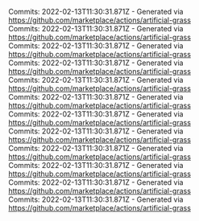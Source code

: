 Commits: 2022-02-13T11:30:31.871Z - Generated via https://github.com/marketplace/actions/artificial-grass
<br>
Commits: 2022-02-13T11:30:31.871Z - Generated via https://github.com/marketplace/actions/artificial-grass
<br>
Commits: 2022-02-13T11:30:31.871Z - Generated via https://github.com/marketplace/actions/artificial-grass
<br>
Commits: 2022-02-13T11:30:31.871Z - Generated via https://github.com/marketplace/actions/artificial-grass
<br>
Commits: 2022-02-13T11:30:31.871Z - Generated via https://github.com/marketplace/actions/artificial-grass
<br>
Commits: 2022-02-13T11:30:31.871Z - Generated via https://github.com/marketplace/actions/artificial-grass
<br>
Commits: 2022-02-13T11:30:31.871Z - Generated via https://github.com/marketplace/actions/artificial-grass
<br>
Commits: 2022-02-13T11:30:31.871Z - Generated via https://github.com/marketplace/actions/artificial-grass
<br>
Commits: 2022-02-13T11:30:31.871Z - Generated via https://github.com/marketplace/actions/artificial-grass
<br>
Commits: 2022-02-13T11:30:31.871Z - Generated via https://github.com/marketplace/actions/artificial-grass
<br>
Commits: 2022-02-13T11:30:31.871Z - Generated via https://github.com/marketplace/actions/artificial-grass
<br>
Commits: 2022-02-13T11:30:31.871Z - Generated via https://github.com/marketplace/actions/artificial-grass
<br>
